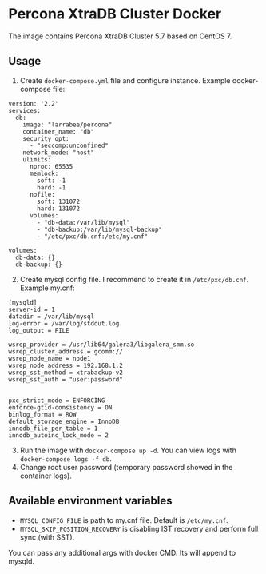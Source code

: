 # Percona XtraDB Cluster Docker

The image contains Percona XtraDB Cluster 5.7 based on CentOS 7.

## Usage
1. Create `docker-compose.yml` file and configure instance. Example docker-compose file:
```
version: '2.2'
services:
  db:
    image: "larrabee/percona"
    container_name: "db"
    security_opt:
      - "seccomp:unconfined"
    network_mode: "host"
    ulimits:
      nproc: 65535
      memlock:
        soft: -1
        hard: -1
      nofile:
        soft: 131072
        hard: 131072
      volumes:
        - "db-data:/var/lib/mysql"
        - "db-backup:/var/lib/mysql-backup"
        - "/etc/pxc/db.cnf:/etc/my.cnf"
        
volumes:
  db-data: {}
  db-backup: {}
```

2. Create mysql config file. I recommend to create it in `/etc/pxc/db.cnf`. Example my.cnf:
```
[mysqld]
server-id = 1
datadir = /var/lib/mysql
log-error = /var/log/stdout.log
log_output = FILE

wsrep_provider = /usr/lib64/galera3/libgalera_smm.so
wsrep_cluster_address = gcomm://
wsrep_node_name = node1
wsrep_node_address = 192.168.1.2
wsrep_sst_method = xtrabackup-v2
wsrep_sst_auth = "user:password"


pxc_strict_mode = ENFORCING
enforce-gtid-consistency = ON
binlog_format = ROW
default_storage_engine = InnoDB
innodb_file_per_table = 1
innodb_autoinc_lock_mode = 2
```
3. Run the image with `docker-compose up -d`. You can view logs with `docker-compose logs -f db`.
4. Change root user password (temporary password showed in the container logs).

## Available environment variables
* `MYSQL_CONFIG_FILE` is path to my.cnf file. Default is `/etc/my.cnf`.
* `MYSQL_SKIP_POSITION_RECOVERY` is disabling IST recovery and perform full sync (with SST).

You can pass any additional args with docker CMD. Its will append to mysqld.
